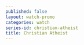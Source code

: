 ```yaml
---
published: false
layout: watch-promo
categories: watch
series-id: christian-atheist
title: Christian Atheist
---
```

